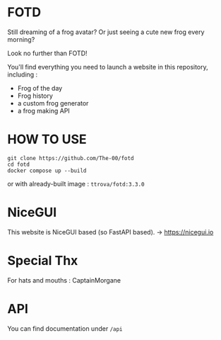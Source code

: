 # FOTD

Still dreaming of a frog avatar? Or just seeing a cute new frog every morning?

Look no further than FOTD!

You'll find everything you need to launch a website in this repository, including :
- Frog of the day
- Frog history
- a custom frog generator
- a frog making API

# HOW TO USE

```
git clone https://github.com/The-00/fotd
cd fotd
docker compose up --build
```

or with already-built image : `ttrova/fotd:3.3.0`

# NiceGUI

This website is NiceGUI based (so FastAPI based). -> https://nicegui.io

# Special Thx

For hats and mouths : CaptainMorgane

# API 

You can find documentation under `/api`



